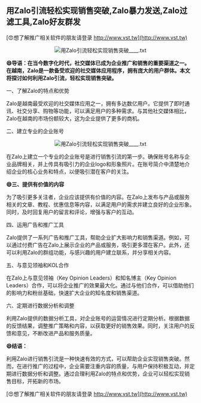 ## **用Zalo引流轻松实现销售突破,Zalo暴力发送,Zalo过滤工具,Zalo好友群发**

[😍想了解推广相关软件的朋友请登录 http://www.vst.tw](http://www.vst.tw)

 <center><img src="https://vst.tw/MP4/tuiguang/png/6.png" alt="用Zalo引流轻松实现销售突破____.txt"></center>

**😄导语：在当今数字化时代，社交媒体已成为企业推广和销售的重要渠道之一。在越南，Zalo是一款备受欢迎的社交媒体应用程序，拥有庞大的用户群体。本文将探讨如何利用Zalo引流，轻松实现销售突破。**

一、了解Zalo的特点和优势

Zalo是越南最受欢迎的社交媒体应用之一，拥有多达数亿用户。它提供了即时通讯、社交分享、购物等功能，可以满足用户的多种需求。与其他社交媒体相比，Zalo在越南的市场份额较大，这为企业提供了更多的商机。

二、建立专业的企业账号

 <center><img src="https://vst.tw/MP4/tuiguang/png/2.png" alt="用Zalo引流轻松实现销售突破____.txt"></center>

在Zalo上建立一个专业的企业账号是进行销售引流的第一步。确保账号名称与企业品牌相关，并上传具有吸引力的企业logo和形象照片。在账号简介中清楚地介绍企业的核心业务和特点，以便吸引潜在客户的关注。

**😄三、提供有价值的内容**

为了吸引更多关注者，企业应该提供有价值的内容。在Zalo上发布与产品或服务相关的文章、教程、优惠信息等内容，以满足用户的需求并建立良好的企业形象。同时，及时回复用户的留言和评论，增强与客户的互动。

四、运用广告和推广工具

Zalo提供了一系列广告和推广工具，帮助企业扩大影响力和销售渠道。例如，可以通过付费广告在Zalo上展示企业的产品或服务，吸引更多潜在客户。此外，还可以利用Zalo的群组功能，与感兴趣的用户建立联系，并分享相关内容。

五、与意见领袖和KOL合作

在Zalo上与意见领袖（Key Opinion Leaders）和知名博主（Key Opinion Leaders）合作，可以将企业推广的效果最大化。通过与他们合作，可以借助他们的影响力和粉丝基础，快速扩大企业的知名度和销售渠道。

六、定期进行数据分析和调整

利用Zalo提供的数据分析工具，对企业账号的运营情况进行定期分析。根据数据的反馈结果，调整推广策略和内容，以获取更好的销售效果。同时，关注用户的反馈和意见，不断改进产品和服务质量。

**😄结语：**

利用Zalo进行销售引流是一种快速有效的方式，可以帮助企业实现销售突破。然而，在进行推广的过程中，企业需要注重内容的质量，与用户保持积极互动，并定期进行数据分析和调整。通过合理利用Zalo的特点和优势，企业可以轻松实现销售目标，开拓新的市场。

[😍想了解推广相关软件的朋友请登录 http://www.vst.tw](http://www.vst.tw)



